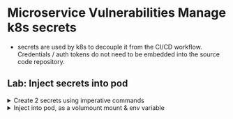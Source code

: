 # Microservice Vulnerabilities Manage k8s secrets

* secrets are used by k8s to decouple it from the CI/CD workflow. Credentials / auth tokens do not need to be embedded into the source code repository.

## Lab: Inject secrets into pod

<details>
<summary>Create 2 secrets using imperative commands</summary>

```
kubectl create secret generic mount-secret --from-literal=my-name=tom

kubectl create secret generic env-secret --from-literal=env_type=production
```

</details>

<details>
<summary>Inject into pod, as a volumount mount & env variable</summary>

```yaml
apiVersion: v1
kind: Pod
metadata:
  creationTimestamp: null
  labels:
    run: secrets-pod
  name: secrets-pod
spec:
  volumes:
  - name: secret-vol
    secret:
      secretName: mount-secret
  containers:
  - image: nginx
    name: secrets-pod
    env:
      - name: env_type
        valueFrom:
          secretKeyRef:
            name: env-secret
            key: env_type
    volumeMounts:
    - name: secret-vol
      mountPath: /etc/secrets
    resources: {}
  dnsPolicy: ClusterFirst
  restartPolicy: Always
status: {}
```

</details>

